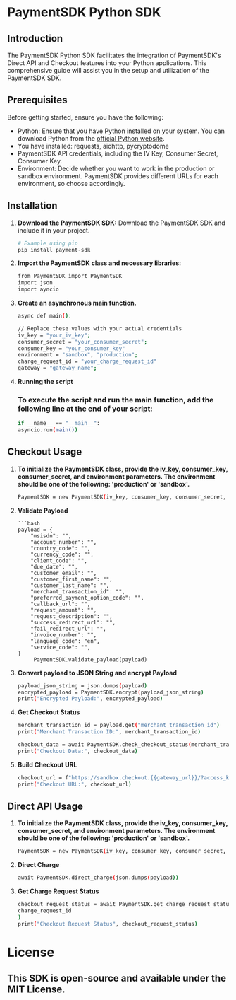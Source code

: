 # PaymentSDK Python SDK

## Introduction

The PaymentSDK Python SDK facilitates the integration of PaymentSDK's Direct API and Checkout features into your Python applications. This comprehensive guide will assist you in the setup and utilization of the PaymentSDK SDK.

## Prerequisites

Before getting started, ensure you have the following:

- Python: Ensure that you have Python installed on your system. You can download Python from the [official Python website](https://www.python.org/).
- You have installed: requests, aiohttp, pycryptodome
- PaymentSDK API credentials, including the IV Key, Consumer Secret, Consumer Key.
- Environment: Decide whether you want to work in the production or sandbox environment. PaymentSDK provides different URLs for each environment, so choose accordingly.

## Installation

1. **Download the PaymentSDK SDK:**
   Download the PaymentSDK SDK and include it in your project.

   ```bash
   # Example using pip
   pip install payment-sdk
   
2. **Import the PaymentSDK class and necessary libraries:**

    ```bash
   from PaymentSDK import PaymentSDK
   import json
   import ayncio
   
3. **Create an asynchronous main function.**

    ```bash
   async def main():

    // Replace these values with your actual credentials
    iv_key = "your_iv_key";
    consumer_secret = "your_consumer_secret";
    consumer_key = "your_consumer_key"
    environment = "sandbox", "production";
    charge_request_id = "your_charge_request_id"
    gateway = "gateway_name";
   
4. **Running the script**
    ### To execute the script and run the main function, add the following line at the end of your script:

    ```bash
   if __name__ == "__main__":
    asyncio.run(main())

## Checkout Usage

1. **To initialize the PaymentSDK class, provide the iv_key, consumer_key, consumer_secret, and environment parameters. The environment should be one of the following: 'production' or 'sandbox'.**

    ```bash
   PaymentSDK = new PaymentSDK(iv_key, consumer_key, consumer_secret, environment, gateway);

2. **Validate Payload**

       ```bash
       payload = {
           "msisdn": "",
           "account_number": "",
           "country_code": "",
           "currency_code": "",
           "client_code": "",
           "due_date": "",
           "customer_email": "",
           "customer_first_name": "",
           "customer_last_name": "",
           "merchant_transaction_id": "",
           "preferred_payment_option_code": "",
           "callback_url": "",
           "request_amount": "",
           "request_description": "",
           "success_redirect_url": "",
           "fail_redirect_url": "",
           "invoice_number": "",
           "language_code": "en",
           "service_code": "",
       }
            PaymentSDK.validate_payload(payload)
   
3. **Convert payload to JSON String and encrypt Payload**

    ```bash
    payload_json_string = json.dumps(payload)
    encrypted_payload = PaymentSDK.encrypt(payload_json_string)
    print("Encrypted Payload:", encrypted_payload)
   
4. **Get Checkout Status**

    ```bash
    merchant_transaction_id = payload.get("merchant_transaction_id")
    print("Merchant Transaction ID:", merchant_transaction_id)
   
    checkout_data = await PaymentSDK.check_checkout_status(merchant_transaction_id)
    print("Checkout Data:", checkout_data)

5. **Build Checkout URL**

    ```bash
    checkout_url = f"https://sandbox.checkout.{{gateway_url}}/?access_key={access_key}&payload={encrypted_payload}"
    print("Checkout URL:", checkout_url)

## Direct API Usage

1. **To initialize the PaymentSDK class, provide the iv_key, consumer_key, consumer_secret, and environment parameters. The environment should be one of the following: 'production' or 'sandbox'.**

    ```bash
    PaymentSDK = new PaymentSDK(iv_key, consumer_key, consumer_secret, environment);
   
2. **Direct Charge**

    ```bash
    await PaymentSDK.direct_charge(json.dumps(payload))

3. **Get Charge Request Status**

    ```bash
    checkout_request_status = await PaymentSDK.get_charge_request_status(
    charge_request_id
    )
    print("Checkout Request Status", checkout_request_status)

# License

## This SDK is open-source and available under the MIT License. 
